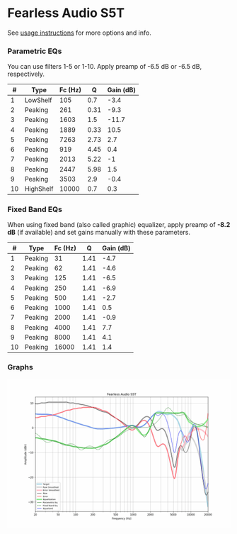 # Fearless Audio S5T
See [usage instructions](https://github.com/jaakkopasanen/AutoEq#usage) for more options and info.

### Parametric EQs
You can use filters 1-5 or 1-10. Apply preamp of -6.5 dB or -6.5 dB, respectively.

|   # | Type      |   Fc (Hz) |    Q |   Gain (dB) |
|-----|-----------|-----------|------|-------------|
|   1 | LowShelf  |       105 | 0.7  |        -3.4 |
|   2 | Peaking   |       261 | 0.31 |        -9.3 |
|   3 | Peaking   |      1603 | 1.5  |       -11.7 |
|   4 | Peaking   |      1889 | 0.33 |        10.5 |
|   5 | Peaking   |      7263 | 2.73 |         2.7 |
|   6 | Peaking   |       919 | 4.45 |         0.4 |
|   7 | Peaking   |      2013 | 5.22 |        -1   |
|   8 | Peaking   |      2447 | 5.98 |         1.5 |
|   9 | Peaking   |      3503 | 2.9  |        -0.4 |
|  10 | HighShelf |     10000 | 0.7  |         0.3 |

### Fixed Band EQs
When using fixed band (also called graphic) equalizer, apply preamp of **-8.2 dB** (if available) and set gains manually with these parameters.

|   # | Type    |   Fc (Hz) |    Q |   Gain (dB) |
|-----|---------|-----------|------|-------------|
|   1 | Peaking |        31 | 1.41 |        -4.7 |
|   2 | Peaking |        62 | 1.41 |        -4.6 |
|   3 | Peaking |       125 | 1.41 |        -6.5 |
|   4 | Peaking |       250 | 1.41 |        -6.9 |
|   5 | Peaking |       500 | 1.41 |        -2.7 |
|   6 | Peaking |      1000 | 1.41 |         0.5 |
|   7 | Peaking |      2000 | 1.41 |        -0.9 |
|   8 | Peaking |      4000 | 1.41 |         7.7 |
|   9 | Peaking |      8000 | 1.41 |         4.1 |
|  10 | Peaking |     16000 | 1.41 |         1.4 |

### Graphs
![](./Fearless%20Audio%20S5T.png)
